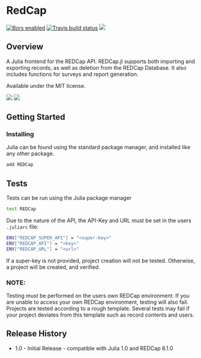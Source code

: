 # RedCap

<p>
<a href="https://app.bors.tech/repositories/12274"><img alt="Bors enabled" src="https://bors.tech/images/badge_small.svg"></a>
<a href="https://travis-ci.org/bcbi/REDCap.jl/branches"><img alt="Travis build status" src="https://travis-ci.org/bcbi/REDCap.jl.svg?branch=master"></a>
<a href="http://codecov.io/github/bcbi/REDCap.jl?branch=master"><img src="http://codecov.io/github/bcbi/REDCap.jl/coverage.svg?branch=master"></a>
</p>

## Overview

A Julia frontend for the REDCap API. REDCap.jl supports both importing and exporting records, as well as deletion from the REDCap Database. It also includes functions for surveys and report generation. 

Available under the MIT license.

[![](https://img.shields.io/badge/docs-stable-blue.svg)](https://bcbi.github.io/REDCap.jl/stable)
[![](https://img.shields.io/badge/docs-latest-blue.svg)](https://bcbi.github.io/REDCap.jl/latest)


## Getting Started 


### Installing

Julia can be found using the standard package manager, and installed like any other package.

```bash
add REDCap
```

## Tests 

Tests can be run using the Julia package manager
```bash
test REDCap
```

Due to the nature of the API, the API-Key and URL must be set in the users `.juliarc` file:
```bash
ENV["REDCAP_SUPER_API"] = "<super-key>"
ENV["REDCAP_API"] = "<key>"
ENV["REDCAP_URL"] = "<url>"
```
If a super-key is not provided, project creation will not be tested. Otherwise, a project will be created, and verified.

### NOTE:
Testing must be performed on the users own REDCap environment. If you are unable to access your own REDCap environment, testing will also fail.
Projects are tested according to a rough template. Several tests may fail if your project deviates from this template such as record contents and users.

## Release History
- 1.0 - Initial Release - compatible with Julia 1.0 and REDCap 8.1.0
